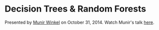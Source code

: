 Decision Trees & Random Forests
===

Presented by [Munir Winkel](http://nsgrantham.github.io) on October 31, 2014. Watch Munir's talk [here](http://www4.stat.ncsu.edu/~post/reading/munirvideos).

